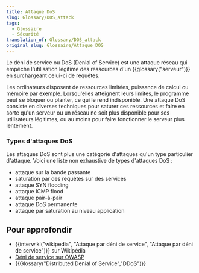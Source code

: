 ```yaml
---
title: Attaque DoS
slug: Glossary/DOS_attack
tags:
  - Glossaire
  - Sécurité
translation_of: Glossary/DOS_attack
original_slug: Glossaire/Attaque_DOS
---
```

Le déni de service ou DoS (Denial of Service) est une attaque réseau qui empêche l'utilisation légitime des ressources d'un {{glossary("serveur")}} en surchargeant celui-ci de requêtes.

Les ordinateurs disposent de ressources limitées, puissance de calcul ou mémoire par exemple. Lorsqu'elles atteignent leurs limites, le programme peut se bloquer ou planter, ce qui le rend indisponible. Une attaque DoS consiste en diverses techniques pour saturer ces ressources et faire en sorte qu'un serveur ou un réseau ne soit plus disponible pour ses utilisateurs légitimes, ou au moins pour faire fonctionner le serveur plus lentement.

### Types d'attaques DoS

Les attaques DoS sont plus une catégorie d'attaques qu'un type particulier d'attaque. Voici une liste non exhaustive de types d'attaques DoS :

- attaque sur la bande passante
- saturation par des requêtes sur des services
- attaque SYN flooding
- attaque ICMP flood
- attaque pair-à-pair
- attaque DoS permanente
- attaque par saturation au niveau application

## Pour approfondir

- {{interwiki("wikipedia", "Attaque par déni de service", "Attaque par déni de service")}} sur Wikipédia
- [Déni de service sur OWASP](https://www.owasp.org/index.php/Denial_of_Service)
- {{Glossary("Distributed Denial of Service","DDoS")}}
